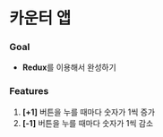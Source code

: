 # 카운터 앱
### Goal
* **Redux**를 이용해서 완성하기

### Features
1. **[+1]** 버튼을 누를 때마다 숫자가 1씩 증가
2. **[-1]** 버튼을 누를 때마다 숫자가 1씩 감소
